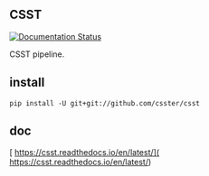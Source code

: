 ## CSST 
[![Documentation Status](https://readthedocs.org/projects/csst/badge/?version=latest)](https://csst.readthedocs.io/en/latest/?badge=latest)
  

CSST pipeline.


## install
```
pip install -U git+git://github.com/csster/csst
```


## doc

[ https://csst.readthedocs.io/en/latest/]( https://csst.readthedocs.io/en/latest/)
